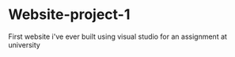 # Website-project-1
First website i've ever built using visual studio for an assignment at university
